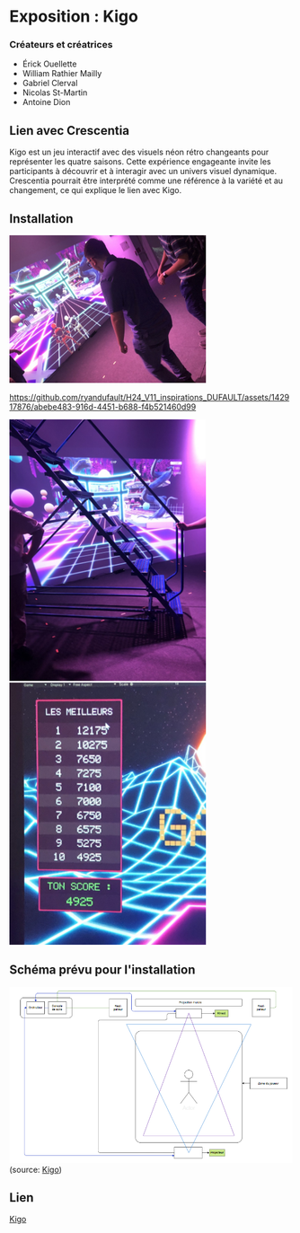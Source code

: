# Exposition : Kigo
### Créateurs et créatrices
- Érick Ouellette
- William Rathier Mailly
- Gabriel Clerval
- Nicolas St-Martin
- Antoine Dion

## Lien avec Crescentia
Kigo est un jeu interactif avec des visuels néon rétro changeants pour représenter les quatre saisons. Cette expérience engageante invite les participants à découvrir et à interagir avec un univers visuel dynamique. Crescentia pourrait être interprété comme une référence à la variété et au changement, ce qui explique le lien avec Kigo.

## Installation
<img src="./media/experiences/KIGO_action.jpg" width="350"/>


https://github.com/ryandufault/H24_V11_inspirations_DUFAULT/assets/142917876/abebe483-916d-4451-b688-f4b521460d99


<img src="./media/experiences/KIGO_echelle.jpg" width="350"/>
<img src="./media/experiences/KIGO_score.jpg" width="350"/>


## Schéma prévu pour l'installation
![Schema](./media/kigo_plantation.png)
(source: [Kigo](https://tim-montmorency.com/2024/projets/Kigo/docs/web/preproduction.html))

## Lien 
[Kigo](https://tim-montmorency.com/2024/projets/Kigo/docs/web)


